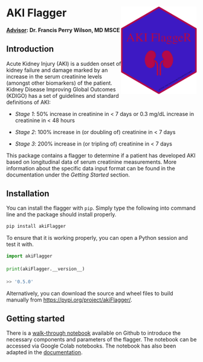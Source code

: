 # AKI Flagger <img src="https://github.com/isaranwrap/StandardizingAKI/blob/master/logos/hex-AKI_FlaggeR_github.png?raw=true" alt="hex-AKI FlaggeR_github" width="200" align = "right"/>

#### [Advisor](https://medicine.yale.edu/intmed/ctra/profile/francis_p_wilson/): Dr. Francis Perry Wilson, MD MSCE 

## Introduction

Acute Kidney Injury (AKI) is a sudden onset of kidney failure and damage marked by an increase in the serum creatinine levels (amongst other biomarkers) of the patient. Kidney Disease Improving Global Outcomes (KDIGO) has a set of guidelines and standard definitions of AKI:

* *Stage 1*: 50% increase in creatinine in < 7 days or 0.3 mg/dL increase in creatinine in < 48 hours

* *Stage 2*: 100% increase in (or doubling of) creatinine in < 7 days

* *Stage 3*: 200% increase in (or tripling of) creatinine in < 7 days

This package contains a flagger to determine if a patient has developed AKI based on longitudinal data of serum creatinine measurements. More information about the specific data input format can be found in the documentation under the *Getting Started* section.

## Installation

You can install the flagger with ``pip``. Simply type the following into command line and the 
package should install properly.

```python 
pip install akiFlagger
```

To ensure that it is working properly, you can open a Python session and test it with.

```python
import akiFlagger

print(akiFlagger.__version__)

>> '0.5.0'
```

Alternatively, you can download the source and wheel files to build manually from https://pypi.org/project/akiFlagger/.


## Getting started

There is a [walk-through notebook](https://colab.research.google.com/github/isaranwrap/StandardizingAKI/blob/master/notebooks/GettingStarted.ipynb) available on Github to introduce the necessary components and parameters of the flagger. The notebook can be accessed via Google Colab notebooks. The notebook has also been adapted in the [documentation](https://akiflagger.readthedocs.io/en/latest/). 
